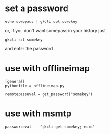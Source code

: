 # set a password

    echo somepass | gkcli set somekey

or, if you don't want somepass in your history just

    gkcli set somekey

and enter the password

# use with offlineimap

    [general]
    pythonfile = offlineimap.py
    
    remotepasseval = get_password("somekey")

# use with msmtp

    passwordeval	"gkcli get somekey; echo"

